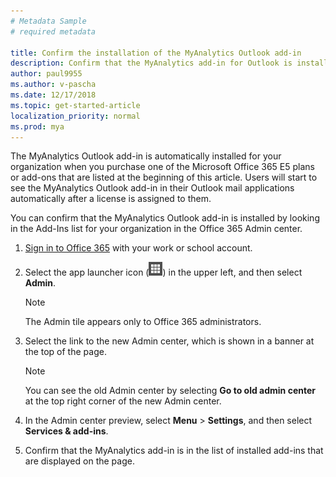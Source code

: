 ```yaml
---
# Metadata Sample
# required metadata

title: Confirm the installation of the MyAnalytics Outlook add-in
description: Confirm that the MyAnalytics add-in for Outlook is installed.
author: paul9955
ms.author: v-pascha
ms.date: 12/17/2018
ms.topic: get-started-article
localization_priority: normal 
ms.prod: mya
---
```


The MyAnalytics Outlook add-in is automatically installed for your organization when you purchase one of the Microsoft Office 365 E5 plans or add-ons that are listed at the beginning of this article. Users will start to see the MyAnalytics Outlook add-in in their Outlook mail applications automatically after a license is assigned to them.

You can confirm that the MyAnalytics Outlook add-in is installed by looking in the Add-Ins list for your organization in the Office 365 Admin center.

1. [Sign in to Office 365](https://support.office.com/en-us/article/where-to-sign-in-to-office-365-for-business-e9eb7d51-5430-4929-91ab-6157c5a050b4?ui=en-US&rs=en-US&ad=US) with your work or school account.

2. Select the app launcher icon (<img src="../../Images/app-launcher-icon.png" alt="Office 365 app launcher icon">) in the upper left, and then select **Admin**.

    > [!Note] 
    > The Admin tile appears only to Office 365 administrators. 

3. Select the link to the new Admin center, which is shown in a banner at the top of the page.

    > [!Note] 
    > You can see the old Admin center by selecting **Go to old admin center** at the top right corner of the new Admin center.

4. In the Admin center preview, select **Menu** > **Settings**, and then select **Services & add-ins**.

5. Confirm that the MyAnalytics add-in is in the list of installed add-ins that are displayed on the page.

<!-- Deleted 4 Sept. 2018. "dr-ivan" commented on this in GitHub. Noelle verified that this is wrong, so I'm removing it. 
If the MyAnalytics Outlook add-in is not installed, you can install it manually with these instructions. You can also view the [MyAnalytics manifest](https://agave.o365weve.com/manifest/Delve%20Analytics%20Official%20.xml).
-->